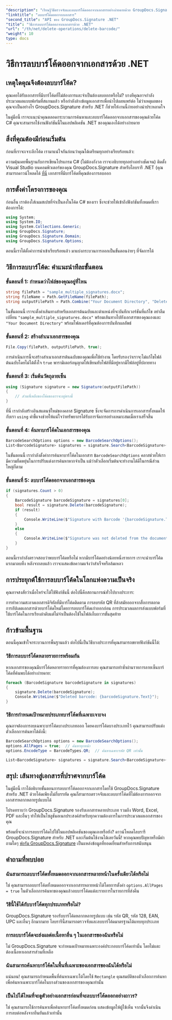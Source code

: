 ```yaml
---
"description": "เรียนรู้วิธีตรวจจับและลบบาร์โค้ดออกจากเอกสารอย่างง่ายดายด้วย GroupDocs.Signature สำหรับ .NET พร้อมตัวอย่างโค้ด C# ฉบับสมบูรณ์พร้อมคำแนะนำทีละขั้นตอน"
"linktitle": "ลบบาร์โค้ดออกจากเอกสาร"
"second_title": "API ของ GroupDocs.Signature .NET"
"title": "วิธีการลบบาร์โค้ดออกจากเอกสารด้วย .NET"
"url": "/th/net/delete-operations/delete-barcode/"
"weight": 10
type: docs
---
```

# วิธีการลบบาร์โค้ดออกจากเอกสารด้วย .NET

## เหตุใดคุณจึงต้องลบบาร์โค้ด?

คุณเคยได้รับเอกสารที่มีบาร์โค้ดที่ไม่ต้องการและจำเป็นต้องลบออกหรือไม่? บางทีคุณอาจกำลังประมวลผลแบบฟอร์มที่สแกนแล้ว หรือกำลังล้างข้อมูลเอกสารเพื่อนำไปเผยแพร่ต่อ ไม่ว่าเหตุผลของคุณจะเป็นอย่างไร GroupDocs.Signature สำหรับ .NET ก็ช่วยให้งานนี้ง่ายอย่างน่าประหลาดใจ

ในคู่มือนี้ เราจะแนะนำคุณตลอดกระบวนการค้นหาและลบบาร์โค้ดออกจากเอกสารของคุณด้วยโค้ด C# คุณจะสามารถใช้งานฟังก์ชันนี้ในแอปพลิเคชัน .NET ของคุณเองได้อย่างง่ายดาย

## สิ่งที่คุณต้องมีก่อนเริ่มต้น

ก่อนที่เราจะเจาะลึกโค้ด เรามาแน่ใจกันก่อนว่าคุณได้เตรียมทุกอย่างเรียบร้อยแล้ว:

ความคุ้นเคยพื้นฐานกับการเขียนโปรแกรม C# (ไม่ต้องกังวล เราจะอธิบายทุกอย่างอย่างชัดเจน)
ติดตั้ง Visual Studio บนคอมพิวเตอร์ของคุณ
GroupDocs.Signature สำหรับไลบรารี .NET (คุณสามารถดาวน์โหลดได้ [ที่นี่](https://releases.groupdocs.com/signature/net/-)
เอกสารที่มีบาร์โค้ดที่คุณต้องการลบออก

## การตั้งค่าโครงการของคุณ

ก่อนอื่น เราต้องใส่เนมสเปซที่จำเป็นลงในโค้ด C# ของเรา ซึ่งจะช่วยให้เข้าถึงฟังก์ชันทั้งหมดที่เราต้องการได้:

```csharp
using System;
using System.IO;
using System.Collections.Generic;
using GroupDocs.Signature;
using GroupDocs.Signature.Domain;
using GroupDocs.Signature.Options;
```

ตอนนี้เราได้ตั้งค่าการนำเข้าเรียบร้อยแล้ว มาแบ่งกระบวนการออกเป็นขั้นตอนง่ายๆ ที่จัดการได้

## วิธีการลบบาร์โค้ด: คำแนะนำทีละขั้นตอน

### ขั้นตอนที่ 1: กำหนดว่าไฟล์ของคุณอยู่ที่ไหน

```csharp
string filePath = "sample_multiple_signatures.docx";
string fileName = Path.GetFileName(filePath);
string outputFilePath = Path.Combine("Your Document Directory", "DeleteBarcode", fileName);
```

ในขั้นตอนนี้ เราจะตั้งค่าเส้นทางสำหรับเอกสารต้นฉบับและตำแหน่งที่จะบันทึกเวอร์ชันที่แก้ไข อย่าลืมเปลี่ยน `"sample_multiple_signatures.docx"` พร้อมเส้นทางไปยังเอกสารของคุณเองและ `"Your Document Directory"` พร้อมโฟลเดอร์ที่คุณต้องการบันทึกผลลัพธ์

### ขั้นตอนที่ 2: สร้างสำเนาเอกสารของคุณ

```csharp
File.Copy(filePath, outputFilePath, true);
```

การดำเนินการนี้จะสร้างสำเนาเอกสารต้นฉบับของคุณเพื่อใช้ทำงาน โดยรับรองว่าเราจะไม่แก้ไขไฟล์ต้นฉบับโดยไม่ได้ตั้งใจ `true` พารามิเตอร์อนุญาตให้เขียนทับไฟล์ที่มีอยู่หากมีไฟล์อยู่ที่ปลายทาง

### ขั้นตอนที่ 3: เริ่มต้นวัตถุลายเซ็น

```csharp
using (Signature signature = new Signature(outputFilePath))
{
    // ส่วนที่เหลือของโค้ดของเราจะอยู่ตรงนี้
}
```

ที่นี่ เรากำลังสร้างอินสแตนซ์ใหม่ของคลาส Signature ซึ่งจะจัดการการดำเนินการเอกสารทั้งหมดให้กับเรา `using` คำชี้แจงช่วยให้แน่ใจว่าทรัพยากรได้รับการจัดการอย่างเหมาะสมเมื่อเราเสร็จสิ้น

### ขั้นตอนที่ 4: ค้นหาบาร์โค้ดในเอกสารของคุณ

```csharp
BarcodeSearchOptions options = new BarcodeSearchOptions();
List<BarcodeSignature> signatures = signature.Search<BarcodeSignature>(options);
```

ในขั้นตอนนี้ เรากำลังตั้งค่าการค้นหาบาร์โค้ดในเอกสาร `BarcodeSearchOptions` คลาสช่วยให้เรามีความยืดหยุ่นในการปรับแต่งการค้นหาหากจำเป็น แม้ว่าตัวเลือกเริ่มต้นจะทำงานได้ดีในกรณีส่วนใหญ่ก็ตาม

### ขั้นตอนที่ 5: ลบบาร์โค้ดออกจากเอกสารของคุณ

```csharp
if (signatures.Count > 0)
{
    BarcodeSignature barcodeSignature = signatures[0];
    bool result = signature.Delete(barcodeSignature);
    if (result)
    {
        Console.WriteLine($"Signature with Barcode '{barcodeSignature.Text}' and encode type '{barcodeSignature.EncodeType.TypeName}' was deleted from document ['{fileName}'].");
    }
    else
    {
        Console.WriteLine($"Signature was not deleted from the document! Signature with Barcode '{barcodeSignature.Text}' and encode type '{barcodeSignature.EncodeType.TypeName}' was not found!");
    }
}
```

ตอนนี้เรากำลังตรวจสอบว่าพบบาร์โค้ดหรือไม่ หากมีบาร์โค้ดอย่างน้อยหนึ่งรายการ เราจะนำบาร์โค้ดแรกมาลบทิ้ง หลังจากลบแล้ว เราจะแสดงข้อความแจ้งว่าสำเร็จหรือล้มเหลว

## การประยุกต์ใช้การลบบาร์โค้ดในโลกแห่งความเป็นจริง

คุณอาจสงสัยว่าเมื่อไหร่จะได้ใช้ฟังก์ชันนี้ ต่อไปนี้คือสถานการณ์ทั่วไปบางประการ:

การทำความสะอาดเอกสารดิจิทัลที่มีบาร์โค้ดติดตาม
การลบรหัส QR ที่ล้าสมัยออกจากสื่อการตลาด
การอัปเดตเอกสารด้วยบาร์โค้ดใหม่โดยการลบบาร์โค้ดเก่าออกก่อน
การประมวลผลการส่งแบบฟอร์มที่ใช้บาร์โค้ดในการเรียงลำดับแต่ไม่จำเป็นต้องใช้ในไฟล์เก็บถาวรขั้นสุดท้าย

## ก้าวข้ามพื้นฐาน

ตอนนี้คุณเข้าใจกระบวนการพื้นฐานแล้ว ต่อไปนี้เป็นวิธีบางประการที่คุณสามารถขยายฟังก์ชันนี้ได้:

### วิธีการลบบาร์โค้ดหลายรายการพร้อมกัน

หากเอกสารของคุณมีบาร์โค้ดหลายรายการที่คุณต้องการลบ คุณสามารถทำซ้ำผ่านรายการลายเซ็นบาร์โค้ดที่ค้นพบได้อย่างง่ายดาย:

```csharp
foreach (BarcodeSignature barcodeSignature in signatures)
{
    signature.Delete(barcodeSignature);
    Console.WriteLine($"Deleted barcode: {barcodeSignature.Text}");
}
```

### วิธีการกำหนดเป้าหมายประเภทบาร์โค้ดที่เฉพาะเจาะจง

คุณอาจต้องการลบเฉพาะบาร์โค้ดบางประเภทออก โดยคงบาร์โค้ดบางประเภทไว้ คุณสามารถปรับแต่งตัวเลือกการค้นหาได้ดังนี้:

```csharp
BarcodeSearchOptions options = new BarcodeSearchOptions();
options.AllPages = true;  // ค้นหาทุกหน้า
options.EncodeType = BarcodeTypes.QR;  // ค้นหาเฉพาะรหัส QR เท่านั้น

List<BarcodeSignature> signatures = signature.Search<BarcodeSignature>(options);
```

## สรุป: เส้นทางสู่เอกสารที่ปราศจากบาร์โค้ด

ในคู่มือนี้ เราได้อธิบายขั้นตอนการลบบาร์โค้ดออกจากเอกสารโดยใช้ GroupDocs.Signature สำหรับ .NET ด้วยโค้ดเพียงไม่กี่บรรทัด คุณก็สามารถตรวจจับและลบบาร์โค้ดที่ไม่ต้องการออกจากเอกสารหลากหลายรูปแบบได้

โปรดทราบว่า GroupDocs.Signature รองรับเอกสารหลายประเภท รวมถึง Word, Excel, PDF และอื่นๆ ทำให้เป็นโซลูชันอเนกประสงค์สำหรับทุกความต้องการในการประมวลผลเอกสารของคุณ

พร้อมที่จะนำการลบบาร์โค้ดไปใช้ในแอปพลิเคชันของคุณเองหรือยัง? ดาวน์โหลดไลบรารี GroupDocs.Signature สำหรับ .NET และเริ่มต้นใช้งานได้เลยวันนี้! หากคุณพบปัญหาหรือมีคำถามใดๆ [ฟอรัม GroupDocs.Signature](https://forum.groupdocs.com/c/signature/13) เป็นแหล่งข้อมูลที่ยอดเยี่ยมสำหรับการสนับสนุน

## คำถามที่พบบ่อย

### ฉันสามารถลบบาร์โค้ดทั้งหมดออกจากเอกสารหลายหน้าในครั้งเดียวได้หรือไม่

ใช่ คุณสามารถลบบาร์โค้ดทั้งหมดออกจากเอกสารหลายหน้าได้โดยการตั้งค่า `options.AllPages = true` ในตัวเลือกการค้นหาของคุณแล้วลบบาร์โค้ดแต่ละรายการในรายการที่ส่งคืน

### วิธีนี้ใช้ได้กับบาร์โค้ดทุกประเภทหรือไม่?

GroupDocs.Signature รองรับบาร์โค้ดหลากหลายรูปแบบ เช่น รหัส QR, รหัส 128, EAN, UPC และอื่นๆ อีกมากมาย ไลบรารีนี้สามารถตรวจจับและลบบาร์โค้ดมาตรฐานได้แทบทุกประเภท

### การลบบาร์โค้ดจะส่งผลต่อเนื้อหาอื่น ๆ ในเอกสารของฉันหรือไม่

ไม่ GroupDocs.Signature จะกำหนดเป้าหมายเฉพาะองค์ประกอบบาร์โค้ดเท่านั้น โดยไม่แตะต้องเนื้อหาเอกสารส่วนที่เหลือ

### ฉันสามารถค้นหาบาร์โค้ดในพื้นที่เฉพาะของเอกสารของฉันได้หรือไม่

แน่นอน! คุณสามารถกำหนดพื้นที่ค้นหาเฉพาะได้โดยใช้ `Rectangle` คุณสมบัติของตัวเลือกการค้นหาเพื่อค้นหาเฉพาะบาร์โค้ดในบางส่วนของเอกสารของคุณเท่านั้น

### เป็นไปได้ไหมที่จะดูตัวอย่างเอกสารก่อนที่จะลบบาร์โค้ดออกอย่างถาวร?

ใช่ คุณสามารถใช้การค้นหาเพื่อค้นหาบาร์โค้ดทั้งหมดก่อน แสดงข้อมูลให้ผู้ใช้เห็น จากนั้นจึงดำเนินการลบต่อหลังจากยืนยันแล้วเท่านั้น